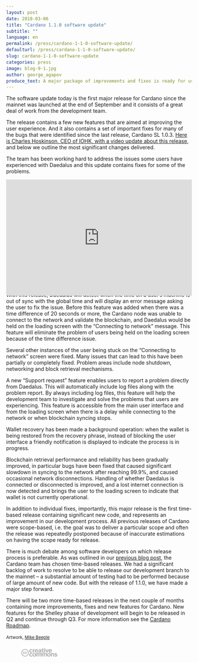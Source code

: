 ```yaml
---
layout: post
date: 2018-03-06
title: "Cardano 1.1.0 software update"
subtitle: ""
language: en
permalink: /press/cardano-1-1-0-software-update/
defaulturl: /press/cardano-1-1-0-software-update/
slug: cardano-1-1-0-software-update
categories: press
image: blog-9-1.jpg
author: george_agapov
produce_text: A major package of improvements and fixes is ready for users
---
```


The software update today is the first major release for Cardano since the mainnet was launched at the end of September and it consists of a great deal of work from the development team.<!--break-->

The release contains a few new features that are aimed at improving the user experience. And it also contains a set of important fixes for many of the bugs that were identified since the last release, Cardano SL 1.0.3. [Here is Charles Hoskinson, CEO of IOHK, with a video update about this release](https://www.pscp.tv/w/1dRJZeyZOagGB), and below we outline the most significant changes delivered.

The team has been working hard to address the issues some users have experienced with Daedalus and this update contains fixes for some of the problems.

<div class="videoframe">
  <iframe width="100%" height="315" src="https://www.youtube.com/embed/GLciKKGPeTg" frameborder="0" allowfullscreen=""></iframe>
</div>

With this release, Daedalus will detect when the time on a user’s machine is out of sync with the global time and will display an error message asking the user to fix the issue. Before this feature was added when there was a time difference of 20 seconds or more, the Cardano node was unable to connect to the network and validate the blockchain, and Daedalus would be held on the loading screen with the “Connecting to network” message. This feature will eliminate the problem of users being held on the loading screen because of the time difference issue.

Several other instances of the user being stuck on the “Connecting to network” screen were fixed. Many issues that can lead to this have been partially or completely fixed. Problem areas include node shutdown, networking and block retrieval mechanisms.

A new “Support request” feature enables users to report a problem directly from Daedalus. This will automatically include log files along with the problem report. By always including log files, this feature will help the development team to investigate and solve the problems that users are experiencing. This feature is accessible from the main user interface and from the loading screen when there is a delay while connecting to the network or when blockchain syncing stops.

Wallet recovery has been made a background operation: when the wallet is being restored from the recovery phrase, instead of blocking the user interface a friendly notification is displayed to indicate the process is in progress.

Blockchain retrieval performance and reliability has been gradually improved, in particular bugs have been fixed that caused significant slowdown in syncing to the network after reaching 99.9%, and caused occasional network disconnections. Handling of whether Daedalus is connected or disconnected is improved, and a lost internet connection is now detected and brings the user to the loading screen to indicate that wallet is not currently operational.

In addition to individual fixes, importantly, this major release is the first time-based release containing significant new code, and represents an improvement in our development process. All previous releases of Cardano were scope-based, i.e. the goal was to deliver a particular scope and often the release was repeatedly postponed because of inaccurate estimations on having the scope ready for release.

There is much debate among software developers on which release process is preferable. As was outlined in our [previous blog post](https://iohk.io/blog/what-is-our-release-strategy-for-cardano/), the Cardano team has chosen time-based releases. We had a significant backlog of work to resolve to be able to release our development branch to the mainnet – a substantial amount of testing had to be performed because of large amount of new code. But with the release of 1.1.0, we have made a major step forward.

There will be two more time-based releases in the next couple of months containing more improvements, fixes and new features for Cardano. New features for the Shelley phase of development will begin to be released in Q2 and continue through Q3. For more information see the [Cardano Roadmap](https://cardanoroadmap.com).

<small>
  Artwork, 
  <a href="https://creativecommons.org/licenses/by/4.0/" title="Creative Commons" target="_blank">
    <i class="fa fa-creative-commons" aria-hidden="true"></i>
  </a>
  <a href="http://www.beeple-crap.com" target="_blank">Mike Beeple</a>
</small>

<figure class="alignleft">
  <img src="/images/blog/blog-8-7.png" alt="Alfred and Yvonne" width="100" height="">
</figure>

<style type="text/css">
  .videoframe {
    position: relative;
    padding-bottom: 56.25%;
    padding-top: 0px;
    height: 0;
    margin-bottom: 20px;
  }
</style>
